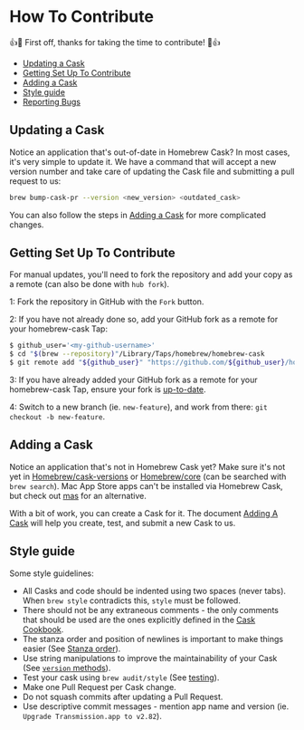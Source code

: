 # How To Contribute

:+1::tada: First off, thanks for taking the time to contribute! :tada::+1:

* [Updating a Cask](#updating-a-cask)
* [Getting Set Up To Contribute](#getting-set-up-to-contribute)
* [Adding a Cask](#adding-a-cask)
* [Style guide](#style-guide)
* [Reporting Bugs](README.md#reporting-bugs)


## Updating a Cask

Notice an application that's out-of-date in Homebrew Cask? In most cases, it's very simple to update it. We have a command that will accept a new version number and take care of updating the Cask file and submitting a pull request to us:

```bash
brew bump-cask-pr --version <new_version> <outdated_cask>
```

You can also follow the steps in [Adding a Cask](doc/development/adding_a_cask.md) for more complicated changes.


## Getting Set Up To Contribute

For manual updates, you'll need to fork the repository and add your copy as a remote (can also be done with `hub fork`).

1: Fork the repository in GitHub with the `Fork` button.

2: If you have not already done so, add your GitHub fork as a remote for your homebrew-cask Tap:

```bash
$ github_user='<my-github-username>'
$ cd "$(brew --repository)"/Library/Taps/homebrew/homebrew-cask
$ git remote add "${github_user}" "https://github.com/${github_user}/homebrew-cask"
```

3: If you have already added your GitHub fork as a remote for your homebrew-cask Tap, ensure your fork is [up-to-date](https://help.github.com/articles/merging-an-upstream-repository-into-your-fork/).

4: Switch to a new branch (ie. `new-feature`), and work from there: `git checkout -b new-feature`.


## Adding a Cask

Notice an application that's not in Homebrew Cask yet? Make sure it's not yet in [Homebrew/cask-versions](https://github.com/Homebrew/homebrew-cask-versions) or [Homebrew/core](https://github.com/Homebrew/homebrew-core) (can be searched with `brew search`). Mac App Store apps can't be installed via Homebrew Cask, but check out [mas](https://github.com/mas-cli/mas) for an alternative.

With a bit of work, you can create a Cask for it. The document [Adding A Cask](doc/development/adding_a_cask.md) will help you create, test, and submit a new Cask to us.


## Style guide

Some style guidelines:

* All Casks and code should be indented using two spaces (never tabs). When `brew style` contradicts this, `style` must be followed.
* There should not be any extraneous comments - the only comments that should be used are the ones explicitly defined in the [Cask Cookbook](https://docs.brew.sh/Cask-Cookbook.md).
* The stanza order and position of newlines is important to make things easier (See [Stanza order](https://docs.brew.sh/Cask-Cookbook.md#stanza-order)).
* Use string manipulations to improve the maintainability of your Cask (See [`version` methods](https://docs.brew.sh/Cask-Cookbook.md#version-methods)).
* Test your cask using `brew audit/style` (See [testing](doc/development/adding_a_cask.md#testing-your-new-cask)).
* Make one Pull Request per Cask change.
* Do not squash commits after updating a Pull Request.
* Use descriptive commit messages - mention app name and version (ie. `Upgrade Transmission.app to v2.82`).
